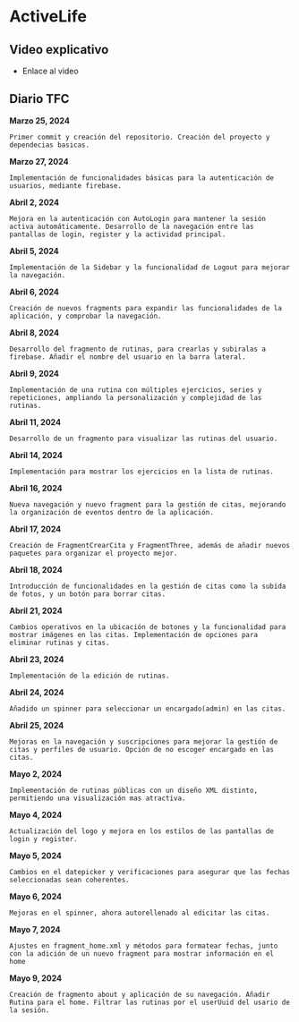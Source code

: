 # ActiveLife

## Video explicativo

- Enlace al video

## Diario TFC

**Marzo 25, 2024**

    Primer commit y creación del repositorio. Creación del proyecto y dependecias basicas.

**Marzo 27, 2024**

    Implementación de funcionalidades básicas para la autenticación de usuarios, mediante firebase.

**Abril 2, 2024**

    Mejora en la autenticación con AutoLogin para mantener la sesión activa automáticamente. Desarrollo de la navegación entre las pantallas de login, register y la actividad principal.

**Abril 5, 2024**

    Implementación de la Sidebar y la funcionalidad de Logout para mejorar la navegación.

**Abril 6, 2024**

    Creación de nuevos fragments para expandir las funcionalidades de la aplicación, y comprobar la navegación.

**Abril 8, 2024**

    Desarrollo del fragmento de rutinas, para crearlas y subiralas a firebase. Añadir el nombre del usuario en la barra lateral.

**Abril 9, 2024**

    Implementación de una rutina con múltiples ejercicios, series y repeticiones, ampliando la personalización y complejidad de las rutinas.

**Abril 11, 2024**

    Desarrollo de un fragmento para visualizar las rutinas del usuario. 

**Abril 14, 2024**

    Implementación para mostrar los ejercicios en la lista de rutinas.

**Abril 16, 2024**

    Nueva navegación y nuevo fragment para la gestión de citas, mejorando la organización de eventos dentro de la aplicación.

**Abril 17, 2024**

    Creación de FragmentCrearCita y FragmentThree, además de añadir nuevos paquetes para organizar el proyecto mejor.

**Abril 18, 2024**

    Introducción de funcionalidades en la gestión de citas como la subida de fotos, y un botón para borrar citas.

**Abril 21, 2024**

    Cambios operativos en la ubicación de botones y la funcionalidad para mostrar imágenes en las citas. Implementación de opciones para eliminar rutinas y citas.

**Abril 23, 2024**

    Implementación de la edición de rutinas.

**Abril 24, 2024**

    Añadido un spinner para seleccionar un encargado(admin) en las citas.

**Abril 25, 2024**

    Mejoras en la navegación y suscripciones para mejorar la gestión de citas y perfiles de usuario. Opción de no escoger encargado en las citas.

**Mayo 2, 2024**

    Implementación de rutinas públicas con un diseño XML distinto, permitiendo una visualización mas atractiva.

**Mayo 4, 2024**

    Actualización del logo y mejora en los estilos de las pantallas de login y register.

**Mayo 5, 2024**

    Cambios en el datepicker y verificaciones para asegurar que las fechas seleccionadas sean coherentes.

**Mayo 6, 2024**

    Mejoras en el spinner, ahora autorellenado al edicitar las citas.

**Mayo 7, 2024**

    Ajustes en fragment_home.xml y métodos para formatear fechas, junto con la adición de un nuevo fragment para mostrar información en el home

**Mayo 9, 2024**

    Creación de fragmento about y aplicación de su navegación. Añadir Rutina para el home. Filtrar las rutinas por el userUuid del usario de la sesión.